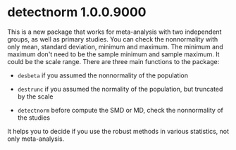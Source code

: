 # detectnorm 1.0.0.9000

This is a new package that works for meta-analysis with two independent groups, as well as primary studies. You can check the nonnormality with only mean, standard deviation, minimum and maximum. The minimum and maximum don't need to be the sample minimum and sample maximum. It could be the scale range. There are three main functions to the package:

- `desbeta` if you assumed the nonnormality of the population

- `destrunc` if you assumed the normality of the population, but truncated by the scale

- `detectnorm` before compute the SMD or MD, check the nonnormality of the studies

It helps you to decide if you use the robust methods in various statistics, not only meta-analysis. 

